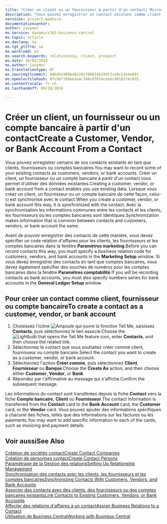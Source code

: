 ```yaml
---
title: "Créer un client ou un fournisseur à partir d'un contact| Microsoft Docs"
description: "Vous pouvez enregistrer un contact existant comme client, fournisseur, ou compte bancaire à l'aide des données existantes et spécifier une relation d'affaires."
services: project-madeira
documentationcenter: 
author: jswymer
ms.service: dynamics365-business-central
ms.topic: article
ms.devlang: na
ms.tgt_pltfrm: na
ms.workload: na
ms.search.keywords: relationship, client, prospect
ms.date: 10/01/2018
ms.author: jswymer
ms.translationtype: HT
ms.sourcegitcommit: 9dbd92409ba02281f008246194f3ce0c53e4e001
ms.openlocfilehash: 07c56f109ee2e4c348c0f654ceadc4018174c0d5
ms.contentlocale: fr-ch
ms.lasthandoff: 09/28/2018

---
```

# <a name="create-a-customer-vendor-or-bank-account-from-a-contact"></a><span data-ttu-id="f8483-103">Créer un client, un fournisseur ou un compte bancaire à partir d'un contact</span><span class="sxs-lookup"><span data-stu-id="f8483-103">Create a Customer, Vendor, or Bank Account From a Contact</span></span>
<span data-ttu-id="f8483-104">Vous pouvez enregistrer certains de vos contacts existants en tant que clients, fournisseurs ou comptes bancaires.</span><span class="sxs-lookup"><span data-stu-id="f8483-104">You may want to record some of your existing contacts as customers, vendors, or bank accounts.</span></span> <span data-ttu-id="f8483-105">Créer un client, un fournisseur ou un compte bancaire à partir d'un contact vous permet d'utiliser des données existantes.</span><span class="sxs-lookup"><span data-stu-id="f8483-105">Creating a customer, vendor, or bank account from a contact enables you use existing data.</span></span> <span data-ttu-id="f8483-106">Lorsque vous créez un client, un fournisseur ou un compte bancaire de cette façon, celui-ci est synchronisé avec le contact.</span><span class="sxs-lookup"><span data-stu-id="f8483-106">When you create a customer, vendor, or bank account this way, it is synchronized with the contact.</span></span> <span data-ttu-id="f8483-107">Avec la synchronisation les informations communes entre les contacts et les clients, les fournisseurs ou les comptes bancaires sont identiques.</span><span class="sxs-lookup"><span data-stu-id="f8483-107">Synchronization makes information that is common between contacts and customers, vendors, or bank account the same.</span></span>

<span data-ttu-id="f8483-108">Avant de pouvoir enregistrer des contacts de cette manière, vous devez spécifier un code relation d'affaires pour les clients, les fournisseurs et les comptes bancaires dans la fenêtre **Paramètres marketing**.</span><span class="sxs-lookup"><span data-stu-id="f8483-108">Before you can record contacts this way, you must specify a business relation code for customers, vendors, and bank accounts in the **Marketing Setup** window.</span></span> <span data-ttu-id="f8483-109">Si vous devez enregistrer des contacts en tant que comptes bancaires, vous devez également spécifier des souches de numéros pour les comptes bancaires dans la fenêtre **Paramètres comptabilité**.</span><span class="sxs-lookup"><span data-stu-id="f8483-109">If you will be recording contacts as bank accounts, you must also specify numbers series for bank accounts in the **General Ledger Setup** window.</span></span>

## <a name="to-create-a-contact-as-a-customer-vendor-or-bank-account"></a><span data-ttu-id="f8483-110">Pour créer un contact comme client, fournisseur ou compte bancaire</span><span class="sxs-lookup"><span data-stu-id="f8483-110">To create a contact as a customer, vendor, or bank account</span></span>
1. <span data-ttu-id="f8483-111">Choisissez l'icône ![Ampoule qui ouvre la fonction Tell Me](media/ui-search/search_small.png "Dites-moi ce que vous voulez faire"), saisissez **Contacts**, puis sélectionnez le lien associé.</span><span class="sxs-lookup"><span data-stu-id="f8483-111">Choose the ![Lightbulb that opens the Tell Me feature](media/ui-search/search_small.png "Tell me what you want to do") icon, enter **Contacts**, and then choose the related link.</span></span>
2. <span data-ttu-id="f8483-112">Sélectionnez le contact que vous souhaitez créer comme client, fournisseur ou compte bancaire.</span><span class="sxs-lookup"><span data-stu-id="f8483-112">Select the contact you want to create as a customer, vendor, or bank account.</span></span>
3. <span data-ttu-id="f8483-113">Sélectionnez l'action **Créer comme**, puis sélectionnez **Client**, **Fournisseur** ou **Banque**.</span><span class="sxs-lookup"><span data-stu-id="f8483-113">Choose the **Create As** action, and then choose either **Customer**, **Vendor**, or **Bank**.</span></span>
4. <span data-ttu-id="f8483-114">Répondez par l'affirmative au message qui s'affiche.</span><span class="sxs-lookup"><span data-stu-id="f8483-114">Confirm the subsequent message.</span></span>

<span data-ttu-id="f8483-115">Les informations du contact sont transférées depuis la fiche **Contact** vers la fiche **Compte bancaire**, **Client** ou **Fournisseur**.</span><span class="sxs-lookup"><span data-stu-id="f8483-115">The contact information is transferred from the **Contact** card to the **Bank Account** card, the **Customer** card, or the **Vendor** card.</span></span> <span data-ttu-id="f8483-116">Vous pouvez ajouter des informations spécifiques à chacune des fiches, telles que des informations sur les factures ou les paiements.</span><span class="sxs-lookup"><span data-stu-id="f8483-116">You may want to add specific information to each of the cards, such as invoicing and payment details.</span></span>

## <a name="see-also"></a><span data-ttu-id="f8483-117">Voir aussi</span><span class="sxs-lookup"><span data-stu-id="f8483-117">See Also</span></span>
[<span data-ttu-id="f8483-118">Création de sociétés contact</span><span class="sxs-lookup"><span data-stu-id="f8483-118">Create Contact Companies</span></span>](marketing-create-contact-companies.md)  
[<span data-ttu-id="f8483-119">Création de personnes contact</span><span class="sxs-lookup"><span data-stu-id="f8483-119">Create Contact Persons</span></span>](marketing-create-contact-persons.md)  
[<span data-ttu-id="f8483-120">Paramétrage de la Gestion des relations</span><span class="sxs-lookup"><span data-stu-id="f8483-120">Setting Up Relationship Management</span></span>](marketing-setup-marketing.md)  
[<span data-ttu-id="f8483-121">Synchronisation des contacts avec les clients, les fournisseurs et les comptes bancaires</span><span class="sxs-lookup"><span data-stu-id="f8483-121">Synchronizing Contacts With Customers, Vendors, and Bank Accounts</span></span>](marketing-synchronize-contacts-customers-vendors-bank-accounts.md)  
[<span data-ttu-id="f8483-122">Associer des contacts avec des clients, des fournisseurs ou des comptes bancaires existants</span><span class="sxs-lookup"><span data-stu-id="f8483-122">Link Contacts to Existing Customers, Vendors, or Bank Accounts</span></span>](marketing-how-link-contact.md)  
[<span data-ttu-id="f8483-123">Affecter des relations d'affaires à un contact</span><span class="sxs-lookup"><span data-stu-id="f8483-123">Assign Business Relations to a Contact</span></span>](marketing-business-relations.md#AssignBusRelContact)  
[<span data-ttu-id="f8483-124">Utilisation de Business Central</span><span class="sxs-lookup"><span data-stu-id="f8483-124">Working with Business Central</span></span>](ui-work-product.md)

